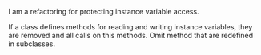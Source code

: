 I am a refactoring for protecting instance variable access.If a class defines methods for reading and writing instance variables, they are removed and all calls on this methods.Omit method that are redefined in subclasses.